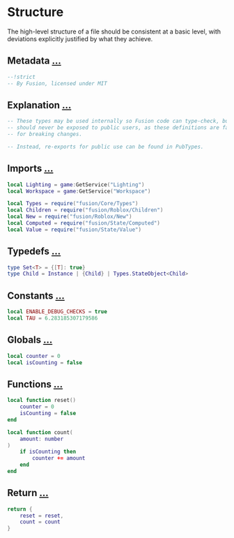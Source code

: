 # Structure

The high-level structure of a file should be consistent at a basic level, with deviations explicitly justified by what
they achieve.

## Metadata [...](metadata)

```Lua
--!strict
-- By Fusion, licensed under MIT
```

## Explanation [...](explanation)

```Lua
-- These types may be used internally so Fusion code can type-check, but
-- should never be exposed to public users, as these definitions are fair game
-- for breaking changes.

-- Instead, re-exports for public use can be found in PubTypes.
```

## Imports [...](imports)

```Lua
local Lighting = game:GetService("Lighting")
local Workspace = game:GetService("Workspace")

local Types = require("fusion/Core/Types")
local Children = require("fusion/Roblox/Children")
local New = require("fusion/Roblox/New")
local Computed = require("fusion/State/Computed")
local Value = require("fusion/State/Value")
```

## Typedefs [...](typedefs)

```Lua
type Set<T> = {[T]: true}
type Child = Instance | {Child} | Types.StateObject<Child>
```

## Constants [...](constants)

```Lua
local ENABLE_DEBUG_CHECKS = true
local TAU = 6.283185307179586
```

## Globals [...](globals)

```Lua
local counter = 0
local isCounting = false
```

## Functions [...](functions)

```Lua
local function reset()
	counter = 0
	isCounting = false
end

local function count(
	amount: number
)
	if isCounting then
		counter += amount
	end
end
```

## Return [...](return)

```Lua
return {
	reset = reset,
	count = count
}
```